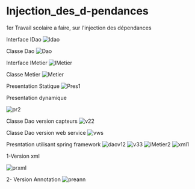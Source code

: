 # Injection_des_d-pendances
1er Travail scolaire a faire, sur l'injection des dépendances 


Interface IDao 
![Idao](https://user-images.githubusercontent.com/80393682/224128532-691082cc-877f-47df-9d84-030f7cd0e85a.png)

Classe Dao
![Dao](https://user-images.githubusercontent.com/80393682/224128733-fda920ba-4c5a-46f4-bdb0-8d5a32375767.png)


Interface IMetier
![IMetier](https://user-images.githubusercontent.com/80393682/224128949-bc9dce8f-e675-4e3c-ac39-de27e82aaa9f.png)


Classe Metier
![Metier](https://user-images.githubusercontent.com/80393682/224129036-27190358-b5fe-4b33-aa7d-43bbf996dbfd.png)


Presentation Statique
![Pres1](https://user-images.githubusercontent.com/80393682/224129213-2d8fb43d-94b6-47e5-a6da-149dbeac6561.png)

Presentation dynamique

![pr2](https://user-images.githubusercontent.com/80393682/224130389-aab2e143-a465-42b2-b3ee-3977622f16c5.png)



Classe Dao version capteurs
![v22](https://user-images.githubusercontent.com/80393682/224131307-6e985435-50e2-4263-a7a5-76cc4f3e48c1.png)

Classe Dao version web service
![vws](https://user-images.githubusercontent.com/80393682/224131650-94f1e0ff-ce0d-4590-9249-e564d13fb932.png)


Presntation utilisant spring framework
![daov12](https://user-images.githubusercontent.com/80393682/224131779-4f80f7b0-82ed-421b-931f-170769839794.png)
![v33](https://user-images.githubusercontent.com/80393682/224131784-703ae04b-1577-4254-a048-7e0a15201d2c.png)
![iMetier2](https://user-images.githubusercontent.com/80393682/224131944-f6fd6fbd-277c-4d1c-899b-e6d8641dc57f.png)
![xml1](https://user-images.githubusercontent.com/80393682/224132060-76ab3e24-b3bc-4268-81f5-6903e52ebc39.png)


1-Version xml

![prxml](https://user-images.githubusercontent.com/80393682/224132551-ae7fc3f0-de90-4a45-8cab-39b48c095fcc.png)

2- Version Annotation
![preann](https://user-images.githubusercontent.com/80393682/224132558-8c979f22-2617-48a2-8895-51288e7760d6.png)






